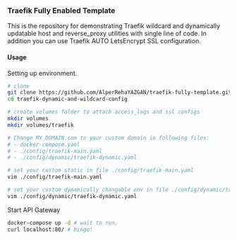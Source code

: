 ### Traefik Fully Enabled Template
This is the repository for demonstrating Traefik wildcard and dynamically updatable host and reverse_proxy utilities with single line of code. In addition you can use Traefik AUTO LetsEncrypt SSL configuration. 

#### Usage
Setting up environment.  
```sh
# clone
git clone https://github.com/AlperRehaYAZGAN/traefik-fully-template.git
cd traefik-dynamic-and-wildcard-config

# create volumes folder to attach access_logs and ssl configs
mkdir volumes 
mkdir volumes/traefik

# Change MY_DOMAIN.com to your custom domain in following files:
# - docker-compose.yaml
# - ./config/traefik-main.yaml
# - ./config/dynamic/traefik-dynamic.yaml

# set your custom static in file ./config/traefik-main.yaml
vim ./config/traefik-main.yaml

# set your custom dynamically changable env in file ./config/dynamic/traefik-dynamic.yaml
vim ./config/dynamic/traefik-dynamic.yaml
```  
  
Start API Gateway  
```sh
docker-compose up -d # wait to run.
curl localhost:80/ # bingo!
```



